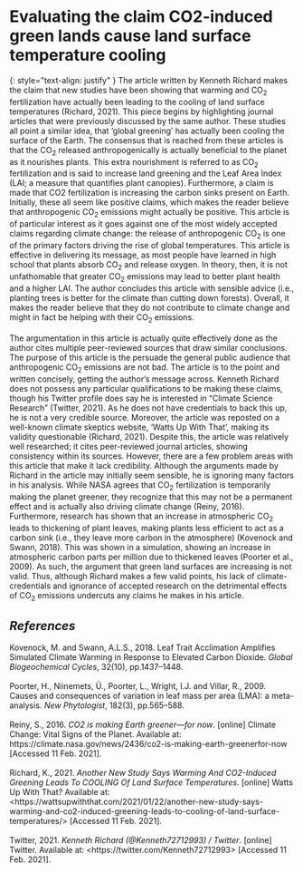 # Evaluating the claim CO2-induced green lands cause land surface temperature cooling
{: style="text-align: justify" }
The article written by Kenneth Richard makes the claim that new studies have been showing that warming and CO<sub>2</sub> fertilization have actually been leading to the cooling of land surface temperatures (Richard, 2021). This piece begins by highlighting journal articles that were previously discussed by the same author. These studies all point a similar idea, that ‘global greening’ has actually been cooling the surface of the Earth. The consensus that is reached from these articles is that the CO<sub>2</sub> released anthropogenically is actually beneficial to the planet as it nourishes plants. This extra nourishment is referred to as CO<sub>2</sub> fertilization and is said to increase land greening and the Leaf Area Index (LAI; a measure that quantifies plant canopies). Furthermore, a claim is made that CO2 fertilization is increasing the carbon sinks present on Earth. Initially, these all seem like positive claims, which makes the reader believe that anthropogenic CO<sub>2</sub> emissions might actually be positive. This article is of particular interest as it goes against one of the most widely accepted claims regarding climate change: the release of anthropogenic CO<sub>2</sub> is one of the primary factors driving the rise of global temperatures. This article is effective in delivering its message, as most people have learned in high school that plants absorb CO<sub>2</sub> and release oxygen. In theory, then, it is not unfathomable that greater CO<sub>2</sub> emissions may lead to better plant health and a higher LAI. The author concludes this article with sensible advice (i.e., planting trees is better for the climate than cutting down forests). Overall, it makes the reader believe that they do not contribute to climate change and might in fact be helping with their CO<sub>2</sub> emissions. 
<br><br>
The argumentation in this article is actually quite effectively done as the author cites multiple peer-reviewed sources that draw similar conclusions. The purpose of this article is the persuade the general public audience that anthropogenic CO<sub>2</sub> emissions are not bad. The article is to the point and written concisely, getting the author’s message across. Kenneth Richard does not possess any particular qualifications to be making these claims, though his Twitter profile does say he is interested in “Climate Science Research” (Twitter, 2021). As he does not have credentials to back this up, he is not a very credible source. Moreover, the article was reposted on a well-known climate skeptics website, ‘Watts Up With That’, making its validity questionable (Richard, 2021). Despite this, the article was relatively well researched; it cites peer-reviewed journal articles, showing consistency within its sources. However, there are a few problem areas with this article that make it lack credibility. Although the arguments made by Richard in the article may initially seem sensible, he is ignoring many factors in his analysis. While NASA agrees that CO<sub>2</sub> fertilization is temporarily making the planet greener, they recognize that this may not be a permanent effect and is actually also driving climate change (Reiny, 2016). Furthermore, research has shown that an increase in atmospheric CO<sub>2</sub> leads to thickening of plant leaves, making plants less efficient to act as a carbon sink (i.e., they leave more carbon in the atmosphere) (Kovenock and Swann, 2018). This was shown in a simulation, showing an increase in atmospheric carbon parts per million due to thickened leaves (Poorter et al., 2009). As such, the argument that green land surfaces are increasing is not valid. Thus, although Richard makes a few valid points, his lack of climate-credentials and ignorance of accepted research on the detrimental effects of CO<sub>2</sub> emissions undercuts any claims he makes in his article. 
</p>

## *References* 
Kovenock, M. and Swann, A.L.S., 2018. Leaf Trait Acclimation Amplifies Simulated Climate Warming in Response to Elevated Carbon Dioxide. *Global Biogeochemical Cycles*, 32(10), pp.1437–1448.
<br><br>
Poorter, H., Niinemets, Ü., Poorter, L., Wright, I.J. and Villar, R., 2009. Causes and consequences of variation in leaf mass per area (LMA): a meta-analysis. *New Phytologist*, 182(3), pp.565–588.
<br><br>
Reiny, S., 2016. *CO2 is making Earth greener—for now*. [online] Climate Change: Vital Signs of the Planet. Available at: https://<span></span>climate.nasa.gov/news/2436/co2-is-making-earth-greenerfor-now [Accessed 11 Feb. 2021].
<br><br>
Richard, K., 2021. *Another New Study Says Warming And CO2-Induced Greening Leads To COOLING Of Land Surface Temperatures*. [online] Watts Up With That? Available at: <https://<span></span>wattsupwiththat.com/2021/01/22/another-new-study-says-warming-and-co2-induced-greening-leads-to-cooling-of-land-surface-temperatures/> [Accessed 11 Feb. 2021].
<br><br>
Twitter, 2021. *Kenneth Richard (@Kenneth72712993) / Twitter*. [online] Twitter. Available at: <https://<span></span>twitter.com/Kenneth72712993> [Accessed 11 Feb. 2021].
